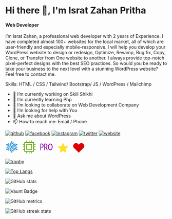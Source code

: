 # Hi there 👋, I'm Israt Zahan Pritha
#### Web Developer
 I’m Israt Zahan, a professional web developer with 2 years of Experience. I have completed almost 100+ websites for the local market, all of which are user-friendly and especially mobile-responsive. I will help you develop your WordPress website to design or redesign, Optimize, Revamp, Bug fix, Copy, Clone, or Transfer from One website to another. I always provide top-notch pixel-perfect designs with the best SEO practices. So would you be ready to take your business to the next level with a stunning WordPress website? Feel free to contact me.

Skills:  HTML / CSS  / Tailwind/ Bootstrap/ JS / WordPress / Mailchimp

- 🔭 I’m currently working on Skill Shikhi 
- 🌱 I’m currently learning Php 
- 👯 I’m looking to collaborate on Web Development Company 
- 🤔 I’m looking for help with You 
- 💬 Ask me about WordPress 
- 📫 How to reach me: Email / Phone 


[<img src='https://cdn.jsdelivr.net/npm/simple-icons@3.0.1/icons/github.svg' alt='github' height='40'>](https://github.com/https://github.com/isratzahan10)  [<img src='https://cdn.jsdelivr.net/npm/simple-icons@3.0.1/icons/facebook.svg' alt='facebook' height='40'>](https://www.facebook.com/https://www.facebook.com/isratzahanpritha)  [<img src='https://cdn.jsdelivr.net/npm/simple-icons@3.0.1/icons/instagram.svg' alt='instagram' height='40'>](https://www.instagram.com/https://www.instagram.com/isratzahanpritha//)  [<img src='https://cdn.jsdelivr.net/npm/simple-icons@3.0.1/icons/twitter.svg' alt='twitter' height='40'>](https://twitter.com/https://x.com/IsratZahan0)  [<img src='https://cdn.jsdelivr.net/npm/simple-icons@3.0.1/icons/icloud.svg' alt='website' height='40'>](https://isratzahan.com/)  

<a href='https://archiveprogram.github.com/'><img src='https://raw.githubusercontent.com/acervenky/animated-github-badges/master/assets/acbadge.gif' width='40' height='40'></a> <a href='https://docs.github.com/en/developers'><img src='https://raw.githubusercontent.com/acervenky/animated-github-badges/master/assets/devbadge.gif' width='40' height='40'></a> <a href='https://github.com/pricing'><img src='https://raw.githubusercontent.com/acervenky/animated-github-badges/master/assets/pro.gif' width='40' height='40'></a> <a href='https://stars.github.com/'><img src='https://raw.githubusercontent.com/acervenky/animated-github-badges/master/assets/starbadge.gif' width='35' height='35'></a> <a href='https://docs.github.com/en/github/supporting-the-open-source-community-with-github-sponsors'><img src='https://raw.githubusercontent.com/acervenky/animated-github-badges/master/assets/sponsorbadge.gif' width='35' height='35'></a> 

[![trophy](https://github-profile-trophy.vercel.app/?username=https://github.com/isratzahan10)](https://github.com/ryo-ma/github-profile-trophy)

[![Top Langs](https://github-readme-stats.vercel.app/api/top-langs/?username=https://github.com/isratzahan10)](https://github.com/anuraghazra/github-readme-stats)

![GitHub stats](https://github-readme-stats.vercel.app/api?username=https://github.com/isratzahan10&show_icons=true&count_private=true)  

![Vaunt Badge](https://api.vaunt.dev/v1/github/entities/https://github.com/isratzahan10/contributions?format=svg&private=true)  

![GitHub metrics](https://metrics.lecoq.io/https://github.com/isratzahan10)  

![GitHub streak stats](https://streak-stats.demolab.com/?user=https://github.com/isratzahan10)  


